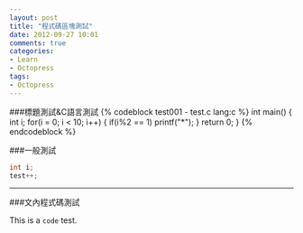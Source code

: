 ```yaml
---
layout: post
title: "程式碼區塊測試"
date: 2012-09-27 10:01
comments: true
categories: 
- Learn
- Octopress
tags:
- Octopress
---
```

<!--more-->
###標題測試\&C語言測試
{% codeblock test001 - test.c lang:c %}
int main()
{
	int i;
	for(i = 0; i < 10; i++)
	{
		if(i%2 == 1)
			printf("*");
	}
	return 0;
}
{% endcodeblock %}

###一般測試
``` c test01
int i;
test++;
```

***

###文內程式碼測試

This is a `code` test.
